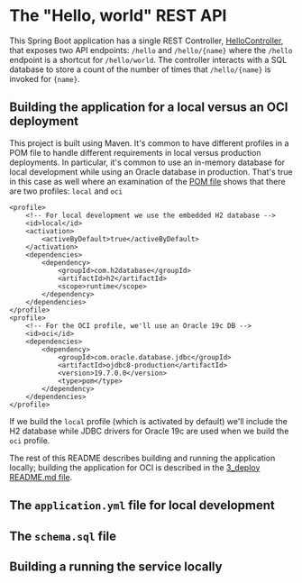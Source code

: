# The "Hello, world" REST API
This Spring Boot application has a single REST Controller, [HelloController](./src/main/java/com/example/demo/controllers/HelloController.java), that exposes two API
endpoints: `/hello` and `/hello/{name}` where the `/hello` endpoint is a shortcut for `/hello/world`. The controller interacts with a SQL database to store a count of
the number of times that `/hello/{name}` is invoked for `{name}`.

## Building the application for a local versus an OCI deployment
This project is built using Maven. It's common to have different profiles in a POM file to handle different requirements in local versus production deployments. In particular,
it's common to use an in-memory database for local development while using an Oracle database in production. That's true in this case as well where an examination of the [POM file](./pom.xml) shows that there are two profiles: `local` and `oci`

```
<profile>
    <!-- For local development we use the embedded H2 database -->
    <id>local</id>
    <activation>
        <activeByDefault>true</activeByDefault>
    </activation>
    <dependencies>
        <dependency>
            <groupId>com.h2database</groupId>
            <artifactId>h2</artifactId>
            <scope>runtime</scope>
        </dependency>
    </dependencies>
</profile>
<profile>
    <!-- For the OCI profile, we'll use an Oracle 19c DB -->
    <id>oci</id>
    <dependencies>
        <dependency>
            <groupId>com.oracle.database.jdbc</groupId>
            <artifactId>ojdbc8-production</artifactId>
            <version>19.7.0.0</version>
            <type>pom</type>
        </dependency>
    </dependencies>
</profile>
```

If we build the `local` profile (which is activated by default) we'll include the H2 database while JDBC drivers for Oracle 19c are used when we build the `oci` profile.

The rest of this README describes building and running the application locally; building the application for OCI is described in the [3_deploy README.md file](../3_deploy/README.md).

## The `application.yml` file for local development

## The `schema.sql` file

## Building a running the service locally
